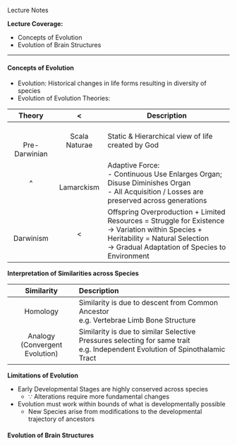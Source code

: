 Lecture Notes

**Lecture Coverage:**
- Concepts of Evolution
- Evolution of Brain Structures

---
#### **Concepts of Evolution**
- Evolution: Historical changes in life forms resulting in diversity of species
- Evolution of Evolution Theories:

|        Theory         |       <        | Description                                                                                                                                                                              |
| :-------------------: | :------------: | ---------------------------------------------------------------------------------------------------------------------------------------------------------------------------------------- |
| <br><br>Pre-Darwinian | Scala Naturae  | Static & Hierarchical view of life created by God                                                                                                                                        |
|           ^           | <br>Lamarckism | Adaptive Force:<br>- Continuous Use Enlarges Organ; Disuse Diminishes Organ<br>- All Acquisition / Losses are preserved across generations                                               |
|     <br>Darwinism     |       <        | Offspring Overproduction + Limited Resources = Struggle for Existence<br>→ Variation within Species + Heritability = Natural Selection<br>→ Gradual Adaptation of Species to Environment |

**Interpretation of Similarities across Species**

|            Similarity             | Description                                                                                                                    |
| :-------------------------------: | :----------------------------------------------------------------------------------------------------------------------------- |
|             Homology              | Similarity is due to descent from Common Ancestor<br>e.g. Vertebrae Limb Bone Structure                                        |
| Analogy<br>(Convergent Evolution) | Similarity is due to similar Selective Pressures selecting for same trait<br>e.g. Independent Evolution of Spinothalamic Tract |

**Limitations of Evolution**
- Early Developmental Stages are highly conserved across species
	- ∵ Alterations require more fundamental changes
- Evolution must work within bounds of what is developmentally possible
	- New Species arise from modifications to the developmental trajectory of ancestors


#### **Evolution of Brain Structures**

